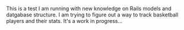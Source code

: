 This is a test I am running with new knowledge on Rails models and datgabase structure. I am trying to figure out a way to track basketball players and their stats. It's a work in progress...